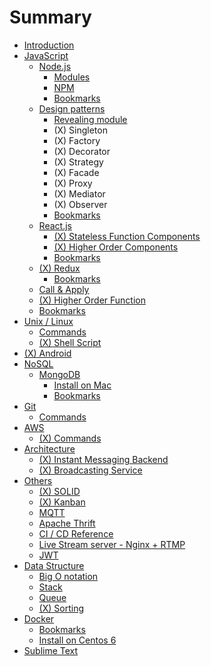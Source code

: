 # Summary

* [Introduction](README.md)
* [JavaScript](javascript.md)
    * [Node.js](nodejs.md)
        * [Modules](modules.md)
        * [NPM](npm.md)
        * [Bookmarks](nodejs_bookmarks.md)
    * [Design patterns](design-patterns.md)
        * [Revealing module](revealing_module.md)
        * \(X\) Singleton
        * \(X\) Factory
        * \(X\) Decorator
        * \(X\) Strategy
        * \(X\) Facade
        * \(X\) Proxy
        * \(X\) Mediator
        * \(X\) Observer
        * [Bookmarks](dp_bookmarks.md)
    * [React.js](reactjs.md)
        * [\(X\) Stateless Function Components](stateless-function-components.md)
        * [\(X\) Higher Order Components](higher-order-components.md)
        * [Bookmarks](bookmarks.md)
    * [\(X\) Redux](redux.md)
        * [Bookmarks](redux_bookmarks.md)
    * [Call & Apply](call_&_apply.md)
    * [\(X\) Higher Order Function](higher-order-function.md)
    * [Bookmarks](js_bookmarks.md)
* [Unix \/ Linux](unix--linux.md)
    * [Commands](unix_commands.md)
    * [\(X\) Shell Script](shell-script.md)
* [\(X\) Android](android.md)
* [NoSQL](nosql.md)
    * [MongoDB](mongodb.md)
        * [Install on Mac](install-on-mac.md)
        * [Bookmarks](mongodb_bookmarks.md)
* [Git](git.md)
    * [Commands](git_commands.md)
* [AWS](aws.md)
    * [\(X\) Commands](aws_commands.md)
* [Architecture](architecture.md)
    * [\(X\) Instant Messaging Backend](instant-messaging-backend.md)
    * [\(X\) Broadcasting Service](broadcasting-service.md)
* [Others](others.md)
    * [\(X\) SOLID](solid.md)
    * [\(X\) Kanban](x-kanban.md)
    * [MQTT](mqtt.md)
    * [Apache Thrift](apache_thrift.md)
    * [CI \/ CD Reference](ci--cd-reference.md)
    * [Live Stream server - Nginx + RTMP](live-stream-server---nginx--rtmp.md)
    * [JWT](jwt.md)
* [Data Structure](data-structure.md)
    * [Big O notation](big-o.md)
    * [Stack](stack.md)
    * [Queue](queue.md)
    * [\(X\) Sorting](x-sorting.md)
* [Docker](docker.md)
    * [Bookmarks](docker_bookmarks.md)
    * [Install on Centos 6](install-on-centos-6.md)
* [Sublime Text](sublime-text.md)

